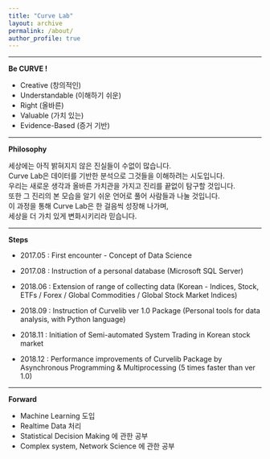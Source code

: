 ```yaml
---
title: "Curve Lab"
layout: archive
permalink: /about/
author_profile: true
---
```

  
---  
  
**Be CURVE !**  
  
- Creative (창의적인)  
- Understandable (이해하기 쉬운)  
- Right (올바른)  
- Valuable (가치 있는)  
- Evidence-Based (증거 기반)  
  
---  
  
**Philosophy**  
  
세상에는 아직 밝혀지지 않은 진실들이 수없이 많습니다.   
Curve Lab은 데이터를 기반한 분석으로 그것들을 이해하려는 시도입니다.    
우리는 새로운 생각과 올바른 가치관을 가지고 진리를 끝없이 탐구할 것입니다.  
또한 그 진리의 본 모습을 알기 쉬운 언어로 풀어 사람들과 나눌 것입니다.  
이 과정을 통해 Curve Lab은 한 걸음씩 성장해 나가며,  
세상을 더 가치 있게 변화시키리라 믿습니다.   
 
---  
 
**Steps**

- 2017.05 : First encounter - Concept of Data Science  
- 2017.08 : Instruction of a personal database (Microsoft SQL Server)  
 
- 2018.06 : Extension of range of collecting data (Korean - Indices, Stock, ETFs / Forex / Global Commodities / Global Stock Market Indices)  
- 2018.09 : Instruction of Curvelib ver 1.0 Package (Personal tools for data analysis, with Python language)  
- 2018.11 : Initiation of Semi-automated System Trading in Korean stock market
- 2018.12 : Performance improvements of Curvelib Package by Asynchronous Programming & Multiprocessing (5 times faster than ver 1.0)  
 
---
 
**Forward**

- Machine Learning 도입  
- Realtime Data 처리  
- Statistical Decision Making 에 관한 공부  
- Complex system, Network Science 에 관한 공부  
  
